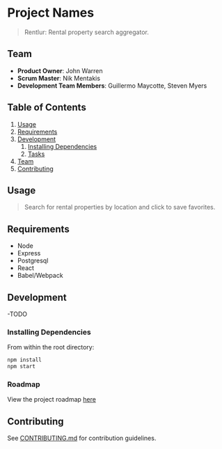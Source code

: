 # Project Names

> Rentlur: Rental property search aggregator.

## Team

  - __Product Owner__: John Warren
  - __Scrum Master__: Nik Mentakis
  - __Development Team Members__: Guillermo Maycotte, Steven Myers 

## Table of Contents

1. [Usage](#Usage)
1. [Requirements](#requirements)
1. [Development](#development)
    1. [Installing Dependencies](#installing-dependencies)
    1. [Tasks](#tasks)
1. [Team](#team)
1. [Contributing](#contributing)

## Usage

> Search for rental properties by location and click to save favorites.

## Requirements

- Node 
- Express 
- Postgresql 
- React
- Babel/Webpack


## Development
-TODO
### Installing Dependencies

From within the root directory:

```sh
npm install
npm start
```

### Roadmap

View the project roadmap [here](LINK_TO_PROJECT_ISSUES)


## Contributing

See [CONTRIBUTING.md](CONTRIBUTING.md) for contribution guidelines.
